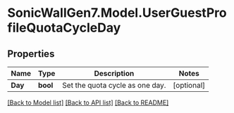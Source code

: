 # SonicWallGen7.Model.UserGuestProfileQuotaCycleDay

## Properties

Name | Type | Description | Notes
------------ | ------------- | ------------- | -------------
**Day** | **bool** | Set the quota cycle as one day. | [optional] 

[[Back to Model list]](../README.md#documentation-for-models) [[Back to API list]](../README.md#documentation-for-api-endpoints) [[Back to README]](../README.md)

